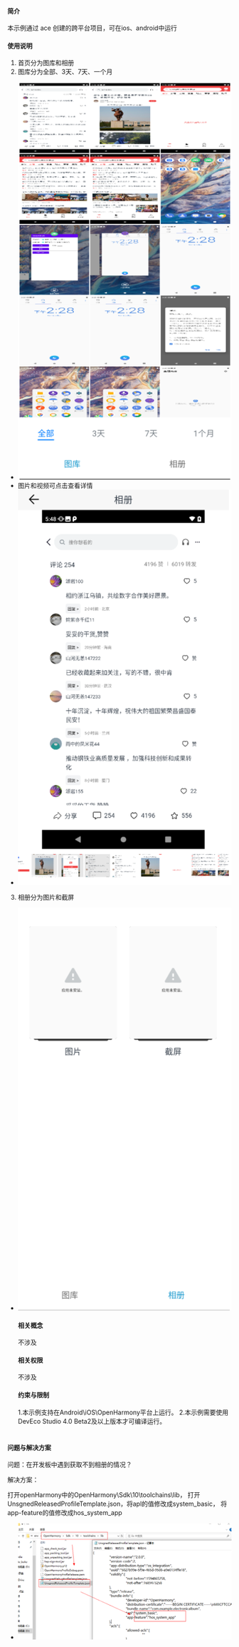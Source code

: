 #### 简介
本示例通过 ace 创建的跨平台项目，可在ios、android中运行

#### 使用说明
1. 首页分为图库和相册
2. 图库分为全部、3天、7天、一个月
- ![Alt text](screenshots/img_1.png)
- 图片和视频可点击查看详情
- ![Alt text](screenshots/img_2.png)
3. 相册分为图片和截屏
- ![Alt text](screenshots/img_3.png)
    #### 相关概念
    不涉及
    #### 相关权限
    不涉及
    #### 约束与限制
    1.本示例支持在Android\iOS\OpenHarmony平台上运行。
  2.本示例需要使用DevEco Studio 4.0 Beta2及以上版本才可编译运行。

# 

#### 问题与解决方案

问题：在开发板中遇到获取不到相册的情况？

解决方案：

打开openHarmony中的OpenHarmony\Sdk\10\toolchains\lib，
打开UnsgnedReleasedProfileTemplate.json，将apl的值修改成system_basic，
将app-feature的值修改成hos_system_app

- ![Alt text](screenshots/img_4.PNG)